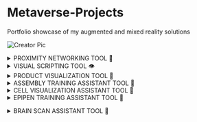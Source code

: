 # Metaverse-Projects
Portfolio showcase of my augmented and mixed reality solutions

![Creator Pic](https://user-images.githubusercontent.com/23661772/168881664-a73703f6-54a8-4d3b-972d-c3a3f1932c24.png)

<details><summary>PROXIMITY NETWORKING TOOL 🤝 </summary>
<p>
    
## **The Problem**
   
Current social networking applications lack the ability for in-person connection.
    
<img width="1728" alt="Isolation" src="https://user-images.githubusercontent.com/23661772/169326836-fc7d67cf-92e0-4dcf-a261-b358286a66c8.png">

## **The Challenge**

Create a profile matching system that connects profiles based on shared physical location within a social distance.

## The Solution
    
![Proximity Networking Demo](https://user-images.githubusercontent.com/23661772/169137488-2851c9c9-717a-4240-9406-874080a3c0db.gif)

System Stack Used:
    
- Networking with **[Lightship Multiplayer API](https://lightship.dev/docs/ardk/multiplayer/index.html#multiplayer)**
- Interfacing through **[UnityUI](https://docs.unity3d.com/Packages/com.unity.ugui@1.0/manual/script-InputField.html)**
- Matching with **[Firebase Query](https://firebase.google.com/docs/reference/unity/class/firebase/database/query)**
- Scripted in **[C#](https://docs.microsoft.com/en-us/dotnet/csharp/)**
- Hardware Supported: iPhone + iPad

## **The Results**
    
Profile matching in < 0.4 seconds
    
## The Opportunity

Add support for consumer Mixed Reality Glasses (Nreal Light / Lightship Glass / Snap Lenses)

</p>
</details>

<details><summary>VISUAL SCRIPTING TOOL 👁️ </summary>
<p>

## **The Problem**
   
Managing implicit object relationships is difficult when programming behavioral interactions
    
![Unity Editor](https://user-images.githubusercontent.com/23661772/169331758-0e69ede4-6b78-4ac1-af11-d4b228ccb61a.png)

## **The Challenge**

Create a visual scripting engine for mixed reality application development 

## The Solution
    
![Editor Design](https://user-images.githubusercontent.com/23661772/169062686-04958745-8e30-4464-b7e6-d115f16be0b4.gif)

System Stack Used:

- Component Connections with **[Messages API](https://docs.enklu.com/docs/API/Messages)**
- Interfacing through **[Hands API](https://docs.enklu.com/docs/API/Hand)** and **[Gaze API](https://enklu.notion.site/Gaze-Preview-f30d65b03da24c06938d51a83a25585f)**
- Scripted in **[JavaScript](https://developer.mozilla.org/en-US/docs/Web/JavaScript)**
- Hardware Supported: Hololens 2

## **The Results**

Interactions can be built and connected without the need for keyboard programming 
    
## The Opportunity

Add support for grouping ("nested") behavioral interactions

</p>
</details>

<details><summary>PRODUCT VISUALIZATION TOOL 🔎 </summary>
<p>
    
## **The Problem**
   
Understanding how complex system relationships are configured is difficult to understand without breaking down to individual components.
    
![Complex System](https://user-images.githubusercontent.com/23661772/169335713-84065c82-c07b-4c50-8959-47cc2bfad6ce.jpeg)

## **The Challenge**

Create a visualization engine for disassembled meshed prefabs

## The Solution
    
![PCB Explorer](https://user-images.githubusercontent.com/23661772/169063472-36a70e46-2d60-43ef-9e99-2a0823003a00.gif)

System Stack Used:

- Prefab Animation with **[Tween API](https://enklu.notion.site/Tween-cc9d594d6c2548e8a16870902e6e4dc4)**
- Interfacing with **[Touch API](https://enklu.notion.site/Touch-d73ef1eb42c84ac284b99d7d68b912d4)** and **[Timers API](https://enklu.notion.site/Timers-612d9f808504469495cfd1a566cd3f25)**
- Learning Management with **[Score API](https://enklu.notion.site/Score-Preview-b8a4fe64c5724d0196e01ea1ebfb2ef6)**
- Scripted in **[JavaScript](https://developer.mozilla.org/en-US/docs/Web/JavaScript)**
- Hardware Supported: Hololens 2

## **The Results**

Comprehension Rate: 80%

## The Opportunity

Add support for automatic component naming through file extension formatting 
    
</p>
</details>


<details><summary>ASSEMBLY TRAINING ASSISTANT TOOL 🔧 </summary>
<p>
    
## **The Problem**

Rework is expensive for factory line technicians without a strong understanding of the machine composition and configuration
    
<img width="1093" alt="Screen Shot 2022-05-19 at 11 18 26 AM" src="https://user-images.githubusercontent.com/23661772/169349102-ef09f2d4-c4a7-486a-9a26-160f022cca47.png">

## **The Challenge**

Create an vechicle assembly guide that safely walks line technicians through machine assembly 

## The Solution

![Assembly Simulation](https://user-images.githubusercontent.com/23661772/169124090-cfec29b5-a17b-4043-a497-7148b8a18684.gif)

System Stack Used:

- Interfacing through **[Hands API](https://docs.enklu.com/docs/API/Hand)** and **[Gaze API](https://enklu.notion.site/Gaze-Preview-f30d65b03da24c06938d51a83a25585f)**
- Voice Assistance with **[SAI API](https://enklu.notion.site/App-7a613b15a29840a0a882761bf5e940ab#cb070b7f690b45f69ace511078e9ee83)**
- Learning Management with **[Score API](https://enklu.notion.site/Score-Preview-b8a4fe64c5724d0196e01ea1ebfb2ef6)**
- Scripted in **[JavaScript](https://developer.mozilla.org/en-US/docs/Web/JavaScript)**
- Hardware: Hololens 2

## **The Results**

Error Rate: < 5%
    
## The Opportunity

Add support for vehicle maintenance troubleshooting

</p>
</details>

<details><summary>CELL VISUALIZATION ASSISTANT TOOL 🦠 </summary>
<p>
    
## **The Problem**
   
Understanding microscopic systems is difficult with a naked and untrained eye.
    
![Lab Technician](https://user-images.githubusercontent.com/23661772/169350049-809277fc-be50-4e16-833b-3359989c24ce.jpeg)

## **The Challenge**

Create an interactive brochure for the Sars-Cov-2 cell.

## The Solution

![NIH Demo](https://user-images.githubusercontent.com/23661772/169129398-445aefc2-115e-4122-9601-f4d58433fb56.gif)

System Stack Used:

- Interfacing through **[Hands API](https://docs.enklu.com/docs/API/Hand)** and **[Gaze API](https://enklu.notion.site/Gaze-Preview-f30d65b03da24c06938d51a83a25585f)**
- Voice Assistance with **[SAI API](https://enklu.notion.site/App-7a613b15a29840a0a882761bf5e940ab#cb070b7f690b45f69ace511078e9ee83)**
- Learning Management with **[Score API](https://enklu.notion.site/Score-Preview-b8a4fe64c5724d0196e01ea1ebfb2ef6)**
- Scripted in **[JavaScript](https://developer.mozilla.org/en-US/docs/Web/JavaScript)**
- Hardware: Hololens 2

## **The Results**

Comprehension Rate: 95%

## The Opportunity

Add simulation of common ways COVID is contracted

</p>
</details>

<details><summary>EPIPEN TRAINING ASSISTANT TOOL 💉 </summary>
<p>
    
## **The Problem**
   
Responding to emergency situations can lead untrained professionals to freeze and not respond appropriately.
    
![Allergic Reaction](https://user-images.githubusercontent.com/23661772/169351839-6d8adfe6-200f-42a9-9c35-fe9a318ea282.jpeg)

## **The Challenge**

Create a training guide that assists teachers through the epipen procedure in the case of allergic reactions from students.

## The Solution

![Epipen](https://user-images.githubusercontent.com/23661772/169313130-42c3e8ee-e6ac-4005-ac9e-bc3321147573.gif)

System Stack Used:

- Interfacing through **[Hands API](https://docs.enklu.com/docs/API/Hand)** and **[Gaze API](https://enklu.notion.site/Gaze-Preview-f30d65b03da24c06938d51a83a25585f)**
- Countdown Timer with **[Timers API](https://enklu.notion.site/Timers-612d9f808504469495cfd1a566cd3f25#7fce09cc1ab54c32952d023651caf5ea)**
- Voice Assistance with **[SAI API](https://enklu.notion.site/App-7a613b15a29840a0a882761bf5e940ab#cb070b7f690b45f69ace511078e9ee83)**
- Learning Management with **[Score API](https://enklu.notion.site/Score-Preview-b8a4fe64c5724d0196e01ea1ebfb2ef6)**
- Scripted in **[JavaScript](https://developer.mozilla.org/en-US/docs/Web/JavaScript)**
- Hardware: Hololens 2

## **The Results**

Comprehension Rate: 100%

## The Opportunity

Build a complete EMS response guide by integrating the deployed seizure module

</p>
</details>

</p>
</details>

<details><summary>BRAIN SCAN ASSISTANT TOOL 🧠 </summary>
<p>
    
![Brain Scan Demo](https://user-images.githubusercontent.com/23661772/169314421-77c9fa87-4894-400e-a918-11a16cd8cfd3.gif)

    
## **The Problem**
   
Understanding how complex implicit system relationships are configured are difficult to understand without breaking down to individual components.

## **The Challenge**

Disassembling meshed prefabs from industrial design files and adding tween movement animations + descriptions interface windows.

## The Solution!

System Stack Used:

- Input with [X]
- Interfacing with [Y]
- Inferencing through **[CoreML Model](https://developer.apple.com/machine-learning/models/)**
- Training with **[Custom Vision](https://azure.microsoft.com/en-us/services/cognitive-services/custom-vision-service/#overview)**
- Programming Languages: **[C++](https://www.cplusplus.com/reference/)**,  **[C#](https://developer.mozilla.org/en-US/docs/Web/JavaScript)**, **[Swift](https://developer.apple.com/swift/)**
- Hardware: Hololens 2

## **The Results**

Comprehension Rate: 80%

## The Opportunity

How can AR HMD operating systems be used to search real-world objects in the real world environment?

</p>
</details>
